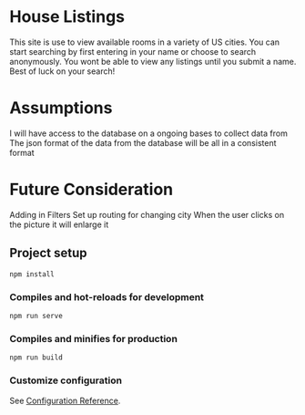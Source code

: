 # House Listings
This site is use to view available rooms in a variety of US cities. You can start searching by first entering in your name or choose to search anonymously. You wont be able to view any listings until you submit a name. Best of luck on your search!

# Assumptions
I will have access to the database on a ongoing bases to collect data from
The json format of the data from the database will be all in a consistent format

# Future Consideration
Adding in Filters
Set up routing for changing city
When the user clicks on the picture it will enlarge it

## Project setup
```
npm install
```

### Compiles and hot-reloads for development
```
npm run serve
```

### Compiles and minifies for production
```
npm run build
```

### Customize configuration
See [Configuration Reference](https://cli.vuejs.org/config/).
